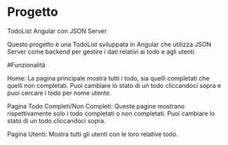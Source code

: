 # Progetto

TodoList Angular con JSON Server

Questo progetto è una TodoList sviluppata in Angular che utilizza JSON Server come backend per gestire i dati relativi ai todo e agli utenti.

#Funzionalità

Home: La pagina principale mostra tutti i todo, sia quelli completati che quelli non completati. Puoi cambiare lo stato di un todo cliccandoci sopra e puoi cercare i todo per nome utente.

Pagina Todo Completi/Non Completi: Queste pagine mostrano rispettivamente solo i todo completati o non completati. Puoi cambiare lo stato di un todo cliccandoci sopra.

 Pagina Utenti: Mostra tutti gli utenti con le loro relative todo.
    